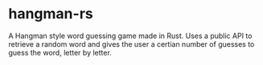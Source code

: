 # hangman-rs

A Hangman style word guessing game made in Rust. 
Uses a public API to retrieve a random word and gives the user a certian number of guesses to guess the word, letter by letter.